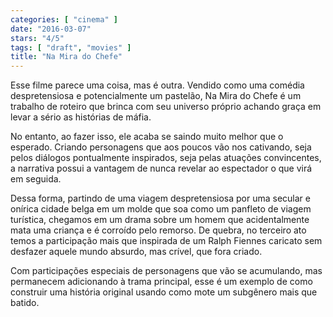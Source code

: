 ```yaml
---
categories: [ "cinema" ]
date: "2016-03-07"
stars: "4/5"
tags: [ "draft", "movies" ]
title: "Na Mira do Chefe"
---
```

Esse filme parece uma coisa, mas é outra. Vendido como uma comédia
despretensiosa e potencialmente um pastelão, Na Mira do Chefe é um
trabalho de roteiro que brinca com seu universo próprio achando graça
em levar a sério as histórias de máfia.

No entanto, ao fazer isso, ele acaba se saindo muito melhor que o
esperado. Criando personagens que aos poucos vão nos cativando,
seja pelos diálogos pontualmente inspirados, seja pelas atuações
convincentes, a narrativa possui a vantagem de nunca revelar ao espectador
o que virá em seguida.

Dessa forma, partindo de uma viagem despretensiosa por uma secular e
onírica cidade belga em um molde que soa como um panfleto de viagem
turística, chegamos em um drama sobre um homem que acidentalmente mata
uma criança e é corroído pelo remorso. De quebra, no terceiro ato
temos a participação mais que inspirada de um Ralph Fiennes caricato
sem desfazer aquele mundo absurdo, mas crível, que fora criado.

Com participações especiais de personagens que vão se acumulando,
mas permanecem adicionando à trama principal, esse é um exemplo de
como construir uma história original usando como mote um subgênero
mais que batido.
